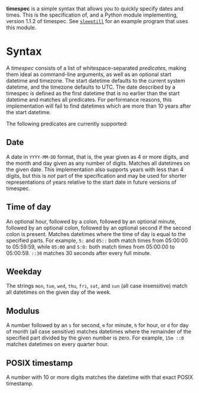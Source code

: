 **timespec** is a simple syntax that allows you to quickly specify dates and times. This is the specification of, and a Python module implementing, version 1.1.2 of timespec. See [`sleeptill`](https://github.com/fenhl/syncbin/blob/master/python/sleeptill.py) for an example program that uses this module.

# Syntax

A *timespec* consists of a list of whitespace-separated *predicates*, making them ideal as command-line arguments, as well as an optional start datetime and timezone. The start datetime defaults to the current system datetime, and the timezone defaults to UTC. The date described by a timespec is defined as the first datetime that is no earlier than the start datetime and matches all predicates. For performance reasons, this implementation will fail to find datetimes which are more than 10 years after the start datetime.

The following predicates are currently supported:

## Date

A date in `YYYY-MM-DD` format, that is, the year given as 4 or more digits, and the month and day given as any number of digits. Matches all datetimes on the given date. This implementation also supports years with less than 4 digits, but this is *not* part of the specification and may be used for shorter representations of years relative to the start date in future versions of timespec.

## Time of day

An optional hour, followed by a colon, followed by an optional minute, followed by an optional colon, followed by an optional second if the second colon is present. Matches datetimes where the time of day is equal to the specified parts. For example, `5:` and `05::` both match times from 05:00:00 to 05:59:59, while `05:00` and `5:0:` both match times from 05:00:00 to 05:00:59. `::30` matches 30 seconds after every full minute.

## Weekday

The strings `mon`, `tue`, `wed`, `thu`, `fri`, `sat`, and `sun` (all case insensitive) match all datetimes on the given day of the week.

## Modulus

A number followed by an `s` for second, `m` for minute, `h` for hour, or `d` for day of month (all case sensitive) matches datetimes where the remainder of the specified part divided by the given number is zero. For example, `15m ::0` matches datetimes on every quarter hour.

## POSIX timestamp

A number with 10 or more digits matches the datetime with that exact POSIX timestamp.
